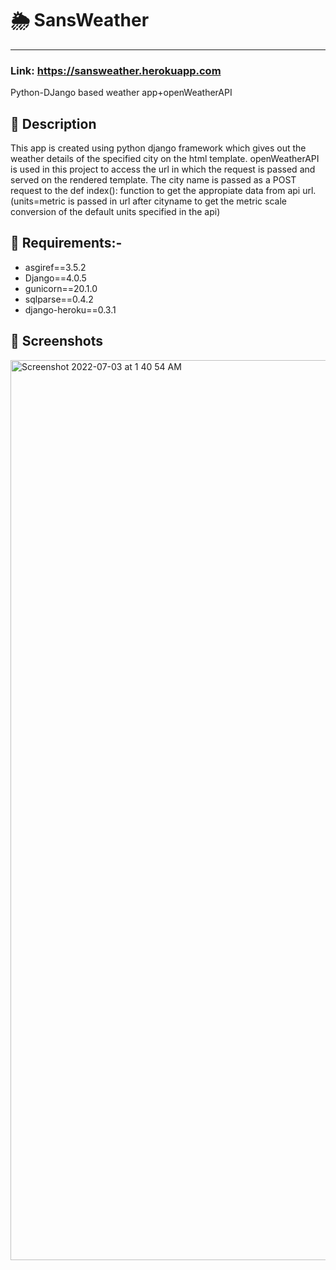 # 🌦 SansWeather
---
### Link: https://sansweather.herokuapp.com
Python-DJango based weather app+openWeatherAPI

## 📒 Description

This app is created using python django framework which gives out the weather details of the specified city on the html template. openWeatherAPI is used in this project to access the url in which the request is passed and served on the rendered template. The city name is passed as a POST request to the def index(): function to get the appropiate data from api url.
(units=metric is passed in url after cityname to get the metric scale conversion of the default units specified in the api)

## 📝 Requirements:-

- asgiref==3.5.2
- Django==4.0.5
- gunicorn==20.1.0
- sqlparse==0.4.2
- django-heroku==0.3.1

## 📸 Screenshots

<img width="1440" alt="Screenshot 2022-07-03 at 1 40 54 AM" src="https://user-images.githubusercontent.com/80622561/177014913-fed9d4a3-9d22-4828-95df-74b5c5a5fe68.png">
